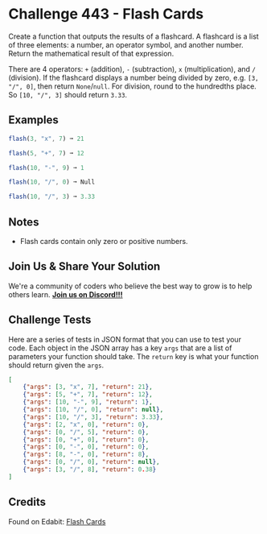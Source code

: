 # Challenge 443 - Flash Cards

Create a function that outputs the results of a flashcard. A flashcard is a list of three elements: a number, an operator symbol, and another number. Return the mathematical result of that expression.

There are 4 operators: `+` (addition), `-` (subtraction), `x` (multiplication), and `/` (division). If the flashcard displays a number being divided by zero, e.g. `[3, "/", 0]`, then return `None`/`null`. For division, round to the hundredths place. So `[10, "/", 3]` should return `3.33`.

## Examples
```js
flash(3, "x", 7) ➞ 21

flash(5, "+", 7) ➞ 12

flash(10, "-", 9) ➞ 1

flash(10, "/", 0) ➞ Null

flash(10, "/", 3) ➞ 3.33
```
## Notes

- Flash cards contain only zero or positive numbers.

## Join Us & Share Your Solution

We're a community of coders who believe the best way to grow is to help others learn. **[Join us on Discord!!!]("https"://discord.gg/sfHykntuGy)**

## Challenge Tests

Here are a series of tests in JSON format that you can use to test your code. Each object in the JSON array has a key `args` that are a list of parameters your function should take. The `return` key is what your function should return given the `args`. 
```json
[
    {"args": [3, "x", 7], "return": 21},
    {"args": [5, "+", 7], "return": 12},
    {"args": [10, "-", 9], "return": 1},
    {"args": [10, "/", 0], "return": null},
    {"args": [10, "/", 3], "return": 3.33},
    {"args": [2, "x", 0], "return": 0},
    {"args": [0, "/", 5], "return": 0},
    {"args": [0, "+", 0], "return": 0},
    {"args": [0, "-", 0], "return": 0},
    {"args": [8, "-", 0], "return": 8},
    {"args": [0, "/", 0], "return": null},
    {"args": [3, "/", 8], "return": 0.38}
]
```
## Credits

Found on Edabit: [Flash Cards](https://edabit.com/challenge/ZZsnGAjYLyosG9zmH)
